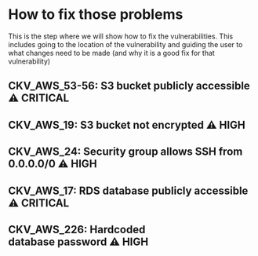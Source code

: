 # How to fix those problems

This is the step where we will show how to fix the vulnerabilities. This includes going to the location of the vulnerability and guiding the user to what changes need to be made (and why it is a good fix for that vulnerability)

## CKV_AWS_53-56: S3 bucket publicly accessible ⚠ CRITICAL

## CKV_AWS_19: S3 bucket not encrypted ⚠ HIGH

## CKV_AWS_24: Security group allows SSH from 0.0.0.0/0 ⚠ HIGH

## CKV_AWS_17: RDS database publicly accessible ⚠ CRITICAL

## CKV_AWS_226: Hardcoded database password ⚠ HIGH


